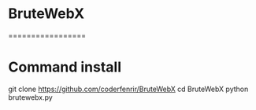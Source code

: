 # BruteWebX
=================
# Command install
git clone https://github.com/coderfenrir/BruteWebX
cd BruteWebX
python brutewebx.py
